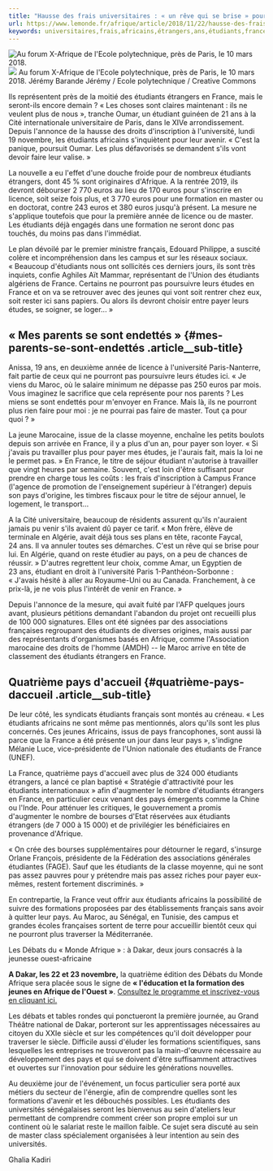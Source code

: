 ```yaml
---
title: "Hausse des frais universitaires : « un rêve qui se brise » pour les étudiants africains"
url: https://www.lemonde.fr/afrique/article/2018/11/22/hausse-des-frais-universitaires-un-reve-qui-se-brise-pour-les-etudiants-africains_5386880_3212.html
keywords: universitaires,frais,africains,étrangers,ans,étudiants,france,euros,pays,master,hausse,brise,études,pourront,rêve,payer
---
```

![Au forum X-Afrique de l'Ecole polytechnique, près de Paris, le 10 mars 2018.](https://img.lemde.fr/2018/11/22/0/0/5727/3818/688/0/60/0/54f025d_LRtbwsvBD1oMLwwypr9TWcBu.jpg) ![](https://img.lemde.fr/2018/11/22/0/0/5727/3818/688/0/60/0/54f025d_LRtbwsvBD1oMLwwypr9TWcBu.jpg) Au forum X-Afrique de l'Ecole polytechnique, près de Paris, le 10 mars 2018. Jérémy Barande Jérémy / Ecole polytechnique / Creative Commons

Ils représentent près de la moitié des étudiants étrangers en France, mais le seront-ils encore demain ? « Les choses sont claires maintenant : ils ne veulent plus de nous », tranche Oumar, un étudiant guinéen de 21 ans à la Cité internationale universitaire de Paris, dans le XIVe arrondissement. Depuis l'annonce de la hausse des droits d'inscription à l'université, lundi 19 novembre, les étudiants africains s'inquiètent pour leur avenir. « C'est la panique, poursuit Oumar. Les plus défavorisés se demandent s'ils vont devoir faire leur valise. »

La nouvelle a eu l'effet d'une douche froide pour de nombreux étudiants étrangers, dont 45 % sont originaires d'Afrique. A la rentrée 2019, ils devront débourser 2 770 euros au lieu de 170 euros pour s'inscrire en licence, soit seize fois plus, et 3 770 euros pour une formation en master ou en doctorat, contre 243 euros et 380 euros jusqu'à présent. La mesure ne s'applique toutefois que pour la première année de licence ou de master. Les étudiants déjà engagés dans une formation ne seront donc pas touchés, du moins pas dans l'immédiat.

Le plan dévoilé par le premier ministre français, Edouard Philippe, a suscité colère et incompréhension dans les campus et sur les réseaux sociaux. « Beaucoup d'étudiants nous ont sollicités ces derniers jours, ils sont très inquiets, confie Aghiles Aït Mammar, représentant de l'Union des étudiants algériens de France. Certains ne pourront pas poursuivre leurs études en France et on va se retrouver avec des jeunes qui vont soit rentrer chez eux, soit rester ici sans papiers. Ou alors ils devront choisir entre payer leurs études, se soigner, se loger... »

« Mes parents se sont endettés » {#mes-parents-se-sont-endettés .article__sub-title}
--------------------------------

Anissa, 19 ans, en deuxième année de licence à l'université Paris-Nanterre, fait partie de ceux qui ne pourront pas poursuivre leurs études ici. « Je viens du Maroc, où le salaire minimum ne dépasse pas 250 euros par mois. Vous imaginez le sacrifice que cela représente pour nos parents ? Les miens se sont endettés pour m'envoyer en France. Mais là, ils ne pourront plus rien faire pour moi : je ne pourrai pas faire de master. Tout ça pour quoi ? »

La jeune Marocaine, issue de la classe moyenne, enchaîne les petits boulots depuis son arrivée en France, il y a plus d'un an, pour payer son loyer. « Si j'avais pu travailler plus pour payer mes études, je l'aurais fait, mais la loi ne le permet pas. » En France, le titre de séjour étudiant n'autorise à travailler que vingt heures par semaine. Souvent, c'est loin d'être suffisant pour prendre en charge tous les coûts : les frais d'inscription à Campus France (l'agence de promotion de l'enseignement supérieur à l'étranger) depuis son pays d'origine, les timbres fiscaux pour le titre de séjour annuel, le logement, le transport...

A la Cité universitaire, beaucoup de résidents assurent qu'ils n'auraient jamais pu venir s'ils avaient dû payer ce tarif. « Mon frère, élève de terminale en Algérie, avait déjà tous ses plans en tête, raconte Faycal, 24 ans. Il va annuler toutes ses démarches. C'est un rêve qui se brise pour lui. En Algérie, quand on reste étudier au pays, on a peu de chances de réussir. » D'autres regrettent leur choix, comme Amar, un Egyptien de 23 ans, étudiant en droit à l'université Paris 1-Panthéon-Sorbonne : « J'avais hésité à aller au Royaume-Uni ou au Canada. Franchement, à ce prix-là, je ne vois plus l'intérêt de venir en France. »

Depuis l'annonce de la mesure, qui avait fuité par l'AFP quelques jours avant, plusieurs pétitions demandant l'abandon du projet ont recueilli plus de 100 000 signatures. Elles ont été signées par des associations françaises regroupant des étudiants de diverses origines, mais aussi par des représentants d'organismes basés en Afrique, comme l'Association marocaine des droits de l'homme (AMDH) -- le Maroc arrive en tête de classement des étudiants étrangers en France.

Quatrième pays d'accueil {#quatrième-pays-daccueil .article__sub-title}
------------------------

De leur côté, les syndicats étudiants français sont montés au créneau. « Les étudiants africains ne sont même pas mentionnés, alors qu'ils sont les plus concernés. Ces jeunes Africains, issus de pays francophones, sont aussi là parce que la France a été présente un jour dans leur pays », s'indigne Mélanie Luce, vice-présidente de l'Union nationale des étudiants de France (UNEF).

La France, quatrième pays d'accueil avec plus de 324 000 étudiants étrangers, a lancé ce plan baptisé « Stratégie d'attractivité pour les étudiants internationaux » afin d'augmenter le nombre d'étudiants étrangers en France, en particulier ceux venant des pays émergents comme la Chine ou l'Inde. Pour atténuer les critiques, le gouvernement a promis d'augmenter le nombre de bourses d'Etat réservées aux étudiants étrangers (de 7 000 à 15 000) et de privilégier les bénéficiaires en provenance d'Afrique.

« On crée des bourses supplémentaires pour détourner le regard, s'insurge Orlane François, présidente de la Fédération des associations générales étudiantes (FAGE). Sauf que les étudiants de la classe moyenne, qui ne sont pas assez pauvres pour y prétendre mais pas assez riches pour payer eux-mêmes, restent fortement discriminés. »

En contrepartie, la France veut offrir aux étudiants africains la possibilité de suivre des formations proposées par des établissements français sans avoir à quitter leur pays. Au Maroc, au Sénégal, en Tunisie, des campus et grandes écoles françaises sortent de terre pour accueillir bientôt ceux qui ne pourront plus traverser la Méditerranée.

Les Débats du « Monde Afrique » : à Dakar, deux jours consacrés à la jeunesse ouest-africaine

**A Dakar, les 22 et 23 novembre,** la quatrième édition des Débats du Monde Afrique sera placée sous le signe de **« l'éducation et la formation des jeunes en Afrique de l'Ouest »**. [Consultez le programme et inscrivez-vous en cliquant ici.](https://www.eventbrite.fr/e/billets-les-debats-du-monde-afrique-a-dakar-51650213178?aff=LMAArt)

Les débats et tables rondes qui ponctueront la première journée, au Grand Théâtre national de Dakar, porteront sur les apprentissages nécessaires au citoyen du XXIe siècle et sur les compétences qu'il doit développer pour traverser le siècle. Difficile aussi d'éluder les formations scientifiques, sans lesquelles les entreprises ne trouveront pas la main-d'œuvre nécessaire au développement des pays et qui se doivent d'être suffisamment attractives et ouvertes sur l'innovation pour séduire les générations nouvelles.

Au deuxième jour de l'événement, un focus particulier sera porté aux métiers du secteur de l'énergie, afin de comprendre quelles sont les formations d'avenir et les débouchés possibles. Les étudiants des universités sénégalaises seront les bienvenus au sein d'ateliers leur permettant de comprendre comment créer son propre emploi sur un continent où le salariat reste le maillon faible. Ce sujet sera discuté au sein de master class spécialement organisées à leur intention au sein des universités.

Ghalia Kadiri
